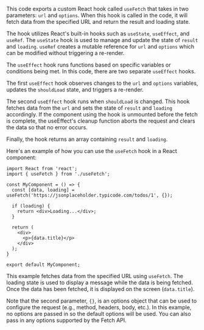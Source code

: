 This code exports a custom React hook called `useFetch` that takes in two parameters: `url` and `options`. When this hook is called in the code, it will fetch data from the specified URL and return the result and loading state.

The hook utilizes React's built-in hooks such as `useState`, `useEffect`, and `useRef`. The `useState` hook is used to manage and update the state of `result` and `loading`. `useRef` creates a mutable reference for `url` and `options` which can be modified without triggering a re-render. 

The `useEffect` hook runs functions based on specific variables or conditions being met. In this code, there are two separate `useEffect` hooks. 

The first `useEffect` hook observes changes to the `url` and `options` variables, updates the `shouldLoad` state, and triggers a re-render.

The second `useEffect` hook runs when `shouldLoad` is changed. This hook fetches data from the `url` and sets the state of `result` and `loading` accordingly. If the component using the hook is unmounted before the fetch is complete, the useEffect's cleanup function aborts the request and clears the data so that no error occurs. 

Finally, the hook returns an array containing `result` and `loading`.


Here's an example of how you can use the `useFetch` hook in a React component:

```
import React from 'react';
import { useFetch } from './useFetch';

const MyComponent = () => {
  const [data, loading] = useFetch('https://jsonplaceholder.typicode.com/todos/1', {});

  if (loading) {
    return <div>Loading...</div>;
  }

  return (
    <div>
      <p>{data.title}</p>
    </div>
  );
}

export default MyComponent;
```

This example fetches data from the specified URL using `useFetch`. The loading state is used to display a message while the data is being fetched. Once the data has been fetched, it is displayed on the screen (`data.title`). 

Note that the second parameter, `{}`, is an options object that can be used to configure the request (e.g., method, headers, body, etc.). In this example, no options are passed in so the default options will be used. You can also pass in any options supported by the Fetch API.
